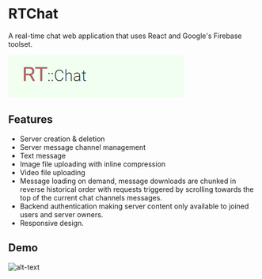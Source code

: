 # RTChat

A real-time chat web application that uses React and Google's Firebase toolset.

![Logo](rtChatLogo.PNG)


## Features

- Server creation & deletion
- Server message channel management
- Text message
- Image file uploading with inline compression
- Video file uploading
- Message loading on demand, message downloads are chunked in reverse historical order with requests triggered by scrolling towards the top of the current chat channels messages.
- Backend authentication making server content only available to joined users and server owners.
- Responsive design.


## Demo

![alt-text](rtChatGif.gif)


